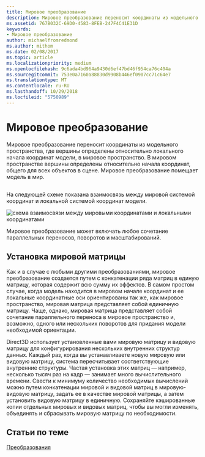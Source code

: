 ```yaml
---
title: Мировое преобразование
description: Мировое преобразование переносит координаты из модельного пространства, где вершины определены относительно локального начала координат модели, в мировое пространство.
ms.assetid: 767B032C-69D0-4583-8FEB-247F4C41E31D
keywords:
- Мировое преобразование
author: michaelfromredmond
ms.author: mithom
ms.date: 02/08/2017
ms.topic: article
ms.localizationpriority: medium
ms.openlocfilehash: 9c6ada4bd964a9430d6ef47bd46f954ca76c404a
ms.sourcegitcommit: 753e0a7160a88830d9908b446ef0907cc71c64e7
ms.translationtype: MT
ms.contentlocale: ru-RU
ms.lasthandoff: 10/29/2018
ms.locfileid: "5750989"
---
```

# <a name="world-transform"></a>Мировое преобразование


Мировое преобразование переносит координаты из модельного пространства, где вершины определены относительно локального начала координат модели, в мировое пространство. В мировом пространстве вершины определены относительно начала координат, общего для всех объектов в сцене. Мировое преобразование помещает модель в мир.

## <span id="What_Is_a_World_Transform"></span><span id="what_is_a_world_transform"></span><span id="WHAT_IS_A_WORLD_TRANSFORM"></span>


На следующей схеме показана взаимосвязь между мировой системой координат и локальной системой координат модели.

![схема взаимосвязи между мировыми координатами и локальными координатами](images/worldcrd.png)

Мировое преобразование может включать любое сочетание параллельных переносов, поворотов и масштабирований.

## <a name="span-idsettingupaworldmatrixxmlspansetting-up-a-world-matrix"></a><span id="SETTING_UP_A_WORLD_MATRIX.XML"></span>Установка мировой матрицы


Как и в случае с любыми другими преобразованиями, мировое преобразование создается путем с конкатенации ряда матриц в единую матрицу, которая содержит всю сумму их эффектов. В самом простом случае, когда модель находится в мировом начале координат и ее локальные координатные оси ориентированы так же, как мировое пространство, мировая матрица представляет собой единичную матрицу. Чаще, однако, мировая матрица представляет собой сочетание параллельного переноса в мировое пространство и, возможно, одного или нескольких поворотов для придания модели необходимой ориентации.

Direct3D использует установленные вами мировую матрицу и видовую матрицу для конфигурирования нескольких внутренних структур данных. Каждый раз, когда вы устанавливаете новую мировую или видовую матрицу, система пересчитывает соответствующие внутренние структуры. Частая установка этих матриц — например, несколько тысяч раз на кадр — занимает много вычислительного времени. Свести к минимуму количество необходимых вычислений можно путем конкатенации мировой и видовой матриц в мировую-видовую матрицу, задать ее в качестве мировой матрицы, а затем установить видовую матрицу в единичную. Сохраняйте кэшированные копии отдельных мировых и видовых матриц, чтобы вы могли изменять, объединять и сбрасывать мировую матрицу по необходимости.

## <a name="span-idrelated-topicsspanrelated-topics"></a><span id="related-topics"></span>Статьи по теме


[Преобразования](transforms.md)

 

 




